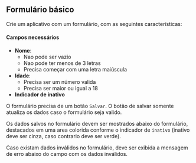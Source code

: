 ## Formulário básico

Crie um aplicativo com um formulário, com as seguintes características:

#### Campos necessários

- **Nome**:
    - Nao pode ser vazio
    - Nao pode ter menos de 3 letras
    - Precisa começar com uma letra maiúscula
- **Idade**:
    - Precisa ser um número valida
    - Precisa ser maior ou igual a 18
- **Indicador de inativo**

O formulário precisa de um botão `Salvar`. O botão de salvar somente atualiza os dados caso o formulário seja valido.

Os dados salvos no formulário devem ser mostrados abaixo do formulário, destacados em uma area colorida conforme o
indicador de `inativo` (inativo deve ser cinza, caso contrario deve ser verde).

Caso existam dados inválidos no formulário, deve ser exibida a mensagem de erro abaixo do campo com os dados inválidos.